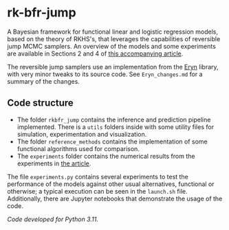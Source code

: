 # rk-bfr-jump

A Bayesian framework for functional linear and logistic regression models, based on the theory of RKHS's, that leverages the capabilities of reversible jump MCMC samplers. An overview of the models and some experiments are available in Sections 2 and 4 of [this accompanying article](https://arxiv.org/pdf/2312.14086).

The reversible jump samplers use an implementation from the [Eryn](https://emcee.readthedocs.io/) library, with very minor tweaks to its source code. See `Eryn_changes.md` for a summary of the changes.

## Code structure

- The folder `rkbfr_jump` contains the inference and prediction pipeline implemented. There is a `utils` folders inside with some utility files for simulation, experimentation and visualization.
- The folder `reference_methods` contains the implementation of some functional algorithms used for comparison.
- The `experiments` folder contains the numerical results from the experiments in [the article](https://arxiv.org/pdf/2312.14086).

The file `experiments.py` contains several experiments to test the performance of the models against other usual alternatives, functional or otherwise; a typical execution can be seen in the `launch.sh` file. Additionally, there are Jupyter notebooks that demonstrate the usage of the code.

*Code developed for Python 3.11.*
